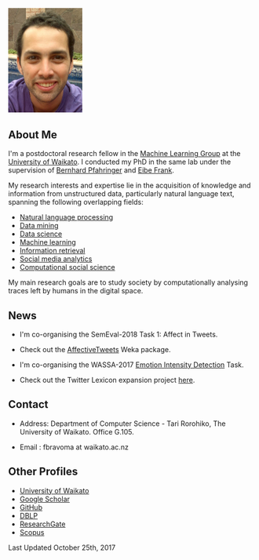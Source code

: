<img src="img/me.png" alt="alt text" width="30%" height="30%"> 

## About Me


I'm a postdoctoral research fellow in the [Machine Learning Group](http://www.cs.waikato.ac.nz/ml/) at the [University of Waikato](http://www.waikato.ac.nz/). I conducted my PhD in the same lab under the supervision of [Bernhard Pfahringer](https://www.cs.waikato.ac.nz/~bernhard/) and [Eibe Frank](http://www.cs.waikato.ac.nz/~eibe/).

My research interests and expertise lie in the acquisition of knowledge and information from unstructured data, particularly natural language text, spanning the following overlapping fields:

* [Natural language processing](https://en.wikipedia.org/wiki/Natural_language_processing)
* [Data mining](https://en.wikipedia.org/wiki/Data_mining)
* [Data science](https://en.wikipedia.org/wiki/Data_science)
* [Machine learning](https://en.wikipedia.org/wiki/Machine_learning)
* [Information retrieval](https://en.wikipedia.org/wiki/Information_Retrieval)
* [Social media analytics](https://en.wikipedia.org/wiki/Social_media_analytics)
* [Computational social science](https://en.wikipedia.org/wiki/Computational_social_science)

My main research goals are to study society by computationally analysing traces left by humans in the digital space.

## News

* I'm co-organising the SemEval-2018 Task 1: Affect in Tweets.

* Check out the [AffectiveTweets](https://affectivetweets.cms.waikato.ac.nz/) Weka package.

* I'm co-organising the WASSA-2017 [Emotion Intensity Detection](http://saifmohammad.com/WebPages/EmotionIntensity-SharedTask.html) Task.

* Check out the Twitter Lexicon expansion project [here](http://cs.waikato.ac.nz/ml/sa/lex.html). 







## Contact

*  Address: Department of Computer Science - Tari Rorohiko, The University of Waikato. Office G.105.

* Email : fbravoma at waikato.ac.nz


## Other Profiles

* [University of Waikato](https://www.cms.waikato.ac.nz/people/fbravoma) 
* [Google Scholar](https://scholar.google.com/citations?user=q--XWcQAAAAJ&hl)
* [GitHub](https://github.com/felipebravom)
* [DBLP](http://www.informatik.uni-trier.de/~ley/db/indices/a-tree/b/Bravo=Marquez:Felipe.html)
* [ResearchGate](https://www.researchgate.net/profile/Felipe_Bravo-Marquez/)
* [Scopus](https://www.scopus.com/authid/detail.uri?origin=resultslist&authorId=36627971200)

Last Updated October 25th, 2017 

